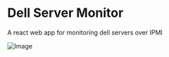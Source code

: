 # Dell Server Monitor

A react web app for monitoring dell servers over IPMI

![Image](https://i.imgur.com/5LeLWMA.png)


